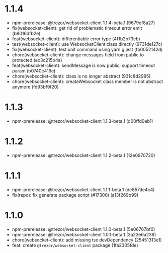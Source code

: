 # 1.1.4

-   npm-prerelease: @trezor/websocket-client 1.1.4-beta.1 (9679ef8a27)
-   fix(websocket-client): get rid of problematic timeout error emit (b8016dfb2e)
-   feat(websocket-client): differentiable error type (4f1b2b73eb)
-   test(websocket-client): use WebsocketClient class directly (9731de127c)
-   fix(websocket-client): test:unit command using yarn g:jest (fb0052142d)
-   chore(websocket-client): change messages field from public to protected (ec3c215b4a)
-   feat(websocket-client): sendMessage is now public; support timeout param (b0740c419e)
-   chore(websocket-client): class is no longer abstract (931c8d2985)
-   chore(websocket-client): createWebsocket class member is not abstract anymore (fd93bf9f20)

# 1.1.3

-   npm-prerelease: @trezor/websocket-client 1.1.3-beta.1 (d00ffd0eb1)

# 1.1.2

-   npm-prerelease: @trezor/websocket-client 1.1.2-beta.1 (12e0970720)

# 1.1.1

-   npm-prerelease: @trezor/websocket-client 1.1.1-beta.1 (de857de4c4)
-   fix(repo): fix generate package script (#17300) (a13f269b99)

# 1.1.0

-   npm-prerelease: @trezor/websocket-client 1.1.0-beta.1 (5e06767bf0)
-   npm-prerelease: @trezor/websocket-client 1.0.1-beta.1 (3a23e6a239)
-   chore(websocket-client): add missing tsx devDependency (25451313e1)
-   feat: create `@trezor/websocket-client` package (1fa2305fde)
